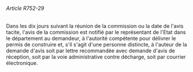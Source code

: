 ###### Article R752-29

Dans les dix jours suivant la réunion de la commission ou la date de l'avis tacite, l'avis de la commission est notifié par le représentant de l'Etat dans le département au demandeur, à l'autorité compétente pour délivrer le permis de construire et, s'il s'agit d'une personne distincte, à l'auteur de la demande d'avis soit par lettre recommandée avec demande d'avis de réception, soit par la voie administrative contre décharge, soit par courrier électronique.

